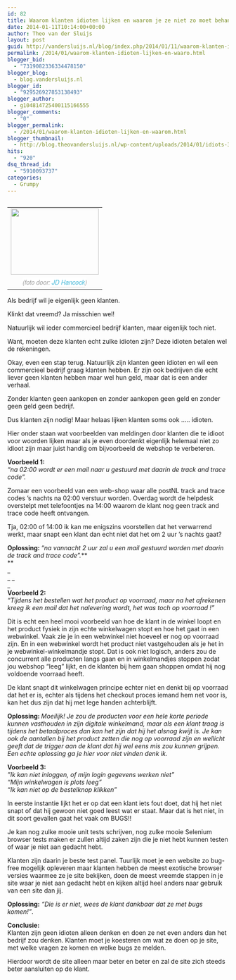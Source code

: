 ```yaml
---
id: 82
title: Waarom klanten idioten lijken en waarom je ze niet zo moet behandelen.
date: 2014-01-11T10:14:00+00:00
author: Theo van der Sluijs
layout: post
guid: http://vandersluijs.nl/blog/index.php/2014/01/11/waarom-klanten-idioten-lijken-en-waaro/
permalink: /2014/01/waarom-klanten-idioten-lijken-en-waaro.html
blogger_bid:
  - "7319082336334478150"
blogger_blog:
  - blog.vandersluijs.nl
blogger_id:
  - "929526927853138493"
blogger_author:
  - g104814725400115166555
blogger_comments:
  - "0"
blogger_permalink:
  - /2014/01/waarom-klanten-idioten-lijken-en-waarom.html
blogger_thumbnail:
  - http://blog.theovandersluijs.nl/wp-content/uploads/2014/01/idiots-300x225.jpg
hits:
  - "920"
dsq_thread_id:
  - "5910093737"
categories:
  - Grumpy
---
```

<table cellpadding="0" cellspacing="0" style="float: left; margin-right: 1em; text-align: left;">
  <tr>
    <td style="text-align: center;">
      <a href=https://vandersluijs.resultants-e.nl/2014/01/idiots.jpg" style="clear: left; margin-bottom: 1em; margin-left: auto; margin-right: auto;"><img border="0" src="https://vandersluijs.resultants-e.nl/2014/01/idiots-300x225.jpg" height="150" width="200" /></a>
    </td>
  </tr>
  
  <tr>
    <td style="text-align: center;">
      <em style="background-color: white; border: 0px; color: rgba(0, 0, 0, 0.4); font-family: 'Proxima Nova Italic', 'Helvetica Neue', Calibri, 'Droid Sans', Helvetica, Arial, sans-serif; font-size: 0.875em; line-height: 22.399999618530273px; margin: 0px; outline: 0px; padding: 0px; text-align: start; vertical-align: baseline;">(foto door:<a href="http://www.flickr.com/photos/83346641@N00/3540861791/" style="-webkit-tap-highlight-color: rgba(229, 59, 44, 0.4); background-color: transparent; border-bottom-color: rgba(0, 0, 0, 0.0980392); border-bottom-style: solid; border-bottom-width: 0.08em; color: #41b7d8; margin: 0px; padding: 0px 0px 0.07em; text-decoration: none; vertical-align: baseline;">&nbsp;JD Hancock</a>)</em>
    </td>
  </tr>
</table>

Als bedrijf wil je eigenlijk geen klanten.

Klinkt dat vreemd? Ja misschien wel!

Natuurlijk wil ieder commercieel bedrijf klanten, maar eigenlijk toch niet.

Want, moeten deze klanten echt zulke idioten zijn? Deze idioten betalen wel de rekeningen.  
<!--more-->

Okay, even een stap terug. Natuurlijk zijn klanten geen idioten en wil een commercieel bedrijf graag klanten hebben. Er zijn ook bedrijven die echt liever geen klanten hebben maar wel hun geld, maar dat is een ander verhaal.

Zonder klanten geen aankopen en zonder aankopen geen geld en zonder geen geld geen bedrijf.

Dus klanten zijn nodig!&nbsp;Maar helaas lijken klanten soms ook &#8230;.. idioten.

Hier onder staan wat voorbeelden van meldingen door klanten die te idioot voor woorden lijken maar als je even doordenkt eigenlijk helemaal niet zo idioot zijn maar juist handig om bijvoorbeeld de webshop te verbeteren.

**Voorbeeld 1:**  
_&#8220;na 02:00 wordt er een mail naar u gestuurd met daarin de track and trace code&#8221;._

Zomaar een voorbeeld van een web-shop waar alle postNL track and trace codes &#8217;s nachts na 02:00 verstuur worden.&nbsp;Overdag wordt de helpdesk overstelpt met telefoontjes na 14:00 waarom de klant nog geen track and trace code heeft ontvangen.

Tja, 02:00 of 14:00 ik kan me enigszins voorstellen dat het verwarrend werkt, maar snapt een klant dan echt niet dat het om 2 uur &#8217;s nachts gaat?

**Oplossing:&nbsp;**_&#8220;na vannacht 2 uur zal u een mail gestuurd worden met daarin de track and trace code&#8221;._**  
**   
_  
_ _  
_   
**Voorbeeld 2:**  
_&#8220;Tijdens het bestellen wat het product op voorraad, maar na het afrekenen kreeg ik een mail dat het nalevering wordt, het was toch op voorraad !&#8221;_

Dit is echt een heel mooi voorbeeld van hoe de klant in de winkel loopt en het product fysiek in zijn echte winkelwagen stopt en hoe het gaat in een webwinkel. Vaak zie je in een webwinkel niet hoeveel er nog op voorraad zijn. En in een webwinkel wordt het product niet vastgehouden als je het in je webwinkel-winkelmandje stopt. Dat is ook niet logisch, anders zou de concurrent alle producten langs gaan en in winkelmandjes stoppen zodat jou webshop &#8220;leeg&#8221; lijkt, en de klanten bij hem gaan shoppen omdat hij nog voldoende voorraad heeft.

De klant snapt dit winkelwagen principe echter niet en denkt bij op voorraad dat het er is, echter als tijdens het checkout proces iemand hem net voor is, kan het dus zijn dat hij met lege handen achterblijft.

**Oplossing:&nbsp;**_Moeilijk! Je zou de producten voor een hele korte periode kunnen vasthouden in zijn digitale winkelmand, maar als een klant traag is tijdens het betaalproces dan kan het zijn dat hij het alsnog kwijt is. Je kan ook de aantallen bij het product zetten die nog op voorraad zijn en wellicht geeft dat de trigger aan de klant dat hij wel eens mis zou kunnen grijpen. Een echte oplossing ga je hier voor niet vinden denk ik._

**Voorbeeld 3:**  
_&#8221;Ik kan niet inloggen, of mijn login gegevens werken niet&#8221;_  
_&#8220;Mijn winkelwagen is plots leeg&#8221;_  
_&#8220;Ik kan niet op de bestelknop klikken&#8221;_

In eerste instantie lijkt het er op dat een klant iets fout doet, dat hij het niet snapt of dat hij gewoon niet goed leest wat er staat. Maar dat is het niet, in dit soort gevallen gaat het vaak om BUGS!!

Je kan nog zulke mooie unit tests schrijven, nog zulke mooie&nbsp;Selenium browser tests maken er zullen altijd zaken zijn die je niet hebt kunnen testen of waar je niet aan gedacht hebt.

Klanten zijn daarin je beste test panel. Tuurlijk moet je een website zo bug-free mogelijk opleveren maar klanten hebben de meest exotische browser versies waarmee ze je site bekijken, doen de meest vreemde stappen in je site waar je niet aan gedacht hebt en kijken altijd heel anders naar gebruik van een site dan jij.

**Oplossing:** _&#8220;Die is er niet, wees de klant dankbaar dat ze met bugs komen!&#8221;_.

**Conclusie:&nbsp;**  
Klanten zijn geen idioten alleen denken en doen ze net even anders dan het bedrijf zou denken. Klanten moet je koesteren om wat ze doen op je site, met welke vragen ze komen en welke bugs ze melden.

Hierdoor wordt de site alleen maar beter en beter en zal de site zich steeds beter aansluiten op de klant.